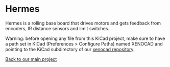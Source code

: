 # Hermes

Hermes is a rolling base board that drives motors and gets feedback from encoders, IR distance sensors and limit switches.

Warning: before opening any file from this KiCad project, make sure to have a path set in KiCad (Preferences > Configure Paths) named XENOCAD and pointing to the KiCad subdirectory of our [xenocad repository](https://github.com/xenomorphales/xenocad).

[Back to our main project](https://github.com/xenomorphales/xenomorphales)
